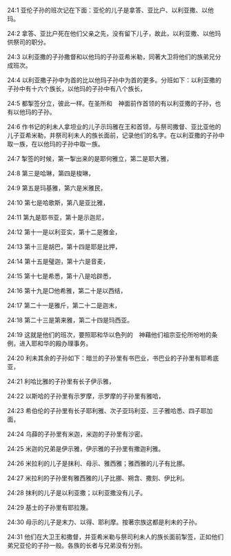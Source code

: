 <a id="1"></a>24:1  亚伦子孙的班次记在下面：亚伦的儿子是拿答、亚比户、以利亚撒、以他玛。  

<a id="2"></a>24:2  拿答、亚比户死在他们父亲之先，没有留下儿子，故此，以利亚撒、以他玛供祭司的职分。  

<a id="3"></a>24:3  以利亚撒的子孙撒督和以他玛的子孙亚希米勒，同著大卫将他们的族弟兄分成班次。  

<a id="4"></a>24:4  以利亚撒子孙中为首的比以他玛子孙中为首的更多。分班如下：以利亚撒的子孙中有十六个族长，以他玛的子孙中有八个族长，  

<a id="5"></a>24:5  都掣签分立，彼此一样。在圣所和　神面前作首领的有以利亚撒的子孙，也有以他玛的子孙。  

<a id="6"></a>24:6  作书记的利未人拿坦业的儿子示玛雅在王和首领，与祭司撒督、亚比亚他的儿子亚希米勒，并祭司利未人的族长面前，记录他们的名字。在以利亚撒的子孙中取一族，在以他玛的子孙中取一族。  

<a id="7"></a>24:7  掣签的时候，第一掣出来的是耶何雅立，第二是耶大雅，　  

<a id="8"></a>24:8  第三是哈琳，第四是梭琳，  

<a id="9"></a>24:9  第五是玛基雅，第六是米雅民，  

<a id="10"></a>24:10  第七是哈歌斯，第八是亚比雅，  

<a id="11"></a>24:11  第九是耶书亚，第十是示迦尼，　  

<a id="12"></a>24:12  第十一是以利亚实，第十二是雅金，  

<a id="13"></a>24:13  第十三是胡巴，第十四是耶是比押，  

<a id="14"></a>24:14  第十五是璧迦，第十六是音麦，  

<a id="15"></a>24:15  第十七是希悉，第十八是哈辟悉，  

<a id="16"></a>24:16  第十九是□他希雅，第二十是以西结，  

<a id="17"></a>24:17  第二十一是雅斤，第二十二是迦末，  

<a id="18"></a>24:18  第二十三是第来雅，第二十四是玛西亚。  

<a id="19"></a>24:19  这就是他们的班次，要照耶和华以色列的　神藉他们祖宗亚伦所吩咐的条例，进入耶和华的殿办理事务。  

<a id="20"></a>24:20  利未其余的子孙如下：暗兰的子孙里有书巴业，书巴业的子孙里有耶希底亚，  

<a id="21"></a>24:21  利哈比雅的子孙里有长子伊示雅，  

<a id="22"></a>24:22  以斯哈的子孙里有示罗摩，示罗摩的子孙里有雅哈，  

<a id="23"></a>24:23  希伯伦的子孙里有长子耶利雅、次子亚玛利亚、三子雅哈悉、四子耶加面，  

<a id="24"></a>24:24  乌薛的子孙里有米迦，米迦的子孙里有沙密。  

<a id="25"></a>24:25  米迦的兄弟是伊示雅，伊示雅的子孙里有撒迦利雅。  

<a id="26"></a>24:26  米拉利的儿子是抹利、母示、雅西雅；雅西雅的儿子有比挪。  

<a id="27"></a>24:27  米拉利的子孙里有雅西雅的儿子比挪、朔含、撒刻、伊比利。  

<a id="28"></a>24:28  抹利的儿子是以利亚撒；以利亚撒没有儿子。  

<a id="29"></a>24:29  基士的子孙里有耶拉篾。  

<a id="30"></a>24:30  母示的儿子是末力、以得、耶利摩。按著宗族这都是利未的子孙。  

<a id="31"></a>24:31  他们在大卫王和撒督，并亚希米勒与祭司利未人的族长面前掣签，正如他们弟兄亚伦的子孙一般。各族的长者与兄弟没有分别。  
